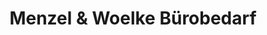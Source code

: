 ---
title: "Menzel & Woelke Bürobedarf"
url: /hamm/menzel-und-woelke-buerobedarf/
shop: Schreibwaren
---